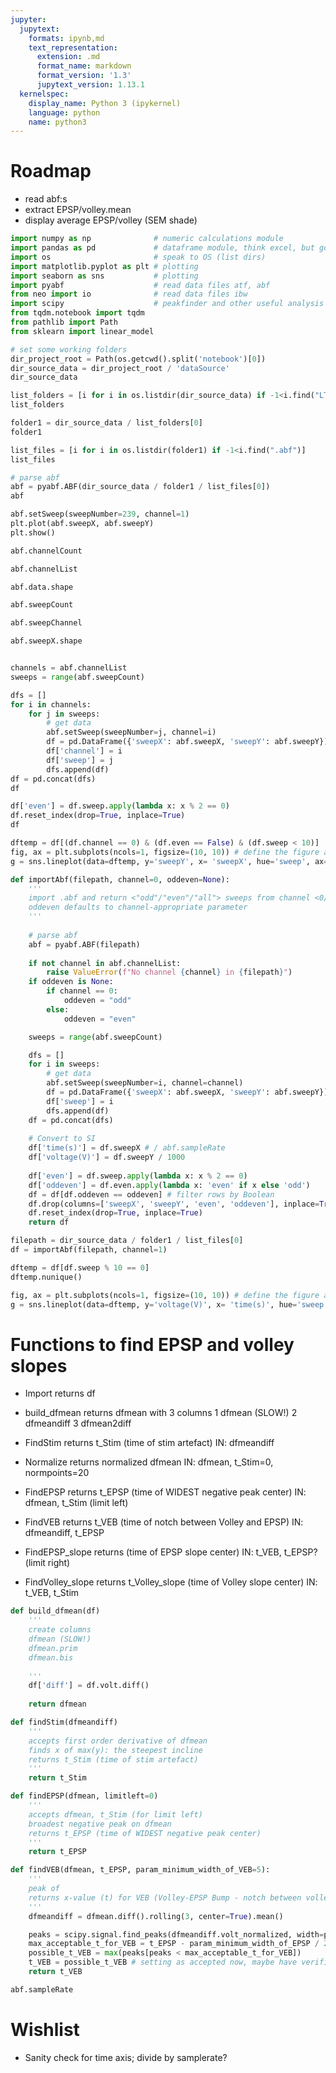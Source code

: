 ```yaml
---
jupyter:
  jupytext:
    formats: ipynb,md
    text_representation:
      extension: .md
      format_name: markdown
      format_version: '1.3'
      jupytext_version: 1.13.1
  kernelspec:
    display_name: Python 3 (ipykernel)
    language: python
    name: python3
---
```


# Roadmap
* read abf:s
* extract EPSP/volley.mean
* display average EPSP/volley (SEM shade)





```python
import numpy as np              # numeric calculations module
import pandas as pd             # dataframe module, think excel, but good
import os                       # speak to OS (list dirs)
import matplotlib.pyplot as plt # plotting
import seaborn as sns           # plotting
import pyabf                    # read data files atf, abf
from neo import io              # read data files ibw
import scipy                    # peakfinder and other useful analysis tools
from tqdm.notebook import tqdm
from pathlib import Path
from sklearn import linear_model
```

```python
# set some working folders
dir_project_root = Path(os.getcwd().split('notebook')[0])
dir_source_data = dir_project_root / 'dataSource'
dir_source_data
```

```python
list_folders = [i for i in os.listdir(dir_source_data) if -1<i.find("LTP_")]
list_folders
```

```python
folder1 = dir_source_data / list_folders[0]
folder1
```

```python
list_files = [i for i in os.listdir(folder1) if -1<i.find(".abf")]
list_files
```

```python
# parse abf
abf = pyabf.ABF(dir_source_data / folder1 / list_files[0])
abf
```

```python
abf.setSweep(sweepNumber=239, channel=1)
plt.plot(abf.sweepX, abf.sweepY)
plt.show()
```

```python
abf.channelCount
```

```python
abf.channelList
```

```python
abf.data.shape
```

```python
abf.sweepCount
```

```python
abf.sweepChannel
```

```python
abf.sweepX.shape
```

```python

```

```python
channels = abf.channelList
sweeps = range(abf.sweepCount)

dfs = []
for i in channels:
    for j in sweeps:
        # get data
        abf.setSweep(sweepNumber=j, channel=i)
        df = pd.DataFrame({'sweepX': abf.sweepX, 'sweepY': abf.sweepY})
        df['channel'] = i
        df['sweep'] = j
        dfs.append(df)
df = pd.concat(dfs)
df
```

```python
df['even'] = df.sweep.apply(lambda x: x % 2 == 0)
df.reset_index(drop=True, inplace=True)
df
```

```python
dftemp = df[(df.channel == 0) & (df.even == False) & (df.sweep < 10)]
fig, ax = plt.subplots(ncols=1, figsize=(10, 10)) # define the figure and axis we plot in
g = sns.lineplot(data=dftemp, y='sweepY', x= 'sweepX', hue='sweep', ax=ax) # create the plot in that axis
```

```python
def importAbf(filepath, channel=0, oddeven=None):
    '''
    import .abf and return <"odd"/"even"/"all"> sweeps from channel <0/1>
    oddeven defaults to channel-appropriate parameter
    '''
    
    # parse abf
    abf = pyabf.ABF(filepath)
    
    if not channel in abf.channelList:
        raise ValueError(f"No channel {channel} in {filepath}")
    if oddeven is None:
        if channel == 0:
            oddeven = "odd"
        else:
            oddeven = "even"

    sweeps = range(abf.sweepCount)

    dfs = []
    for i in sweeps:
        # get data
        abf.setSweep(sweepNumber=i, channel=channel)
        df = pd.DataFrame({'sweepX': abf.sweepX, 'sweepY': abf.sweepY})
        df['sweep'] = i
        dfs.append(df)
    df = pd.concat(dfs)
    
    # Convert to SI
    df['time(s)'] = df.sweepX # / abf.sampleRate
    df['voltage(V)'] = df.sweepY / 1000
    
    df['even'] = df.sweep.apply(lambda x: x % 2 == 0)
    df['oddeven'] = df.even.apply(lambda x: 'even' if x else 'odd')
    df = df[df.oddeven == oddeven] # filter rows by Boolean
    df.drop(columns=['sweepX', 'sweepY', 'even', 'oddeven'], inplace=True)
    df.reset_index(drop=True, inplace=True)    
    return df
```

```python
filepath = dir_source_data / folder1 / list_files[0]
df = importAbf(filepath, channel=1)
```

```python
dftemp = df[df.sweep % 10 == 0]
dftemp.nunique()
```

```python
fig, ax = plt.subplots(ncols=1, figsize=(10, 10)) # define the figure and axis we plot in
g = sns.lineplot(data=dftemp, y='voltage(V)', x= 'time(s)', hue='sweep', ax=ax) # create the plot in that axis
```

# Functions to find EPSP and volley slopes
* Import returns df

* build_dfmean returns dfmean with 3 columns
    1 dfmean (SLOW!)
    2 dfmeandiff
    3 dfmean2diff

* FindStim returns t_Stim (time of stim artefact)
    IN: dfmeandiff
* Normalize returns normalized dfmean
    IN: dfmean, t_Stim=0, normpoints=20
* FindEPSP returns t_EPSP (time of WIDEST negative peak center)
    IN: dfmean, t_Stim (limit left)
* FindVEB returns t_VEB (time of notch between Volley and EPSP)
    IN: dfmeandiff, t_EPSP
* FindEPSP_slope returns (time of EPSP slope center)
    IN: t_VEB, t_EPSP? (limit right)
* FindVolley_slope returns t_Volley_slope (time of Volley slope center)
    IN: t_VEB, t_Stim

```python
def build_dfmean(df)
    '''
    create columns
    dfmean (SLOW!)
    dfmean.prim
    dfmean.bis    
    
    '''
    df['diff'] = df.volt.diff()
        
    return dfmean
```

```python
def findStim(dfmeandiff)
    '''
    accepts first order derivative of dfmean
    finds x of max(y): the steepest incline
    returns t_Stim (time of stim artefact)
    '''
    return t_Stim
```

```python
def findEPSP(dfmean, limitleft=0)
    '''
    accepts dfmean, t_Stim (for limit left)
    broadest negative peak on dfmean
    returns t_EPSP (time of WIDEST negative peak center)
    '''
    return t_EPSP
```

```python
def findVEB(dfmean, t_EPSP, param_minimum_width_of_VEB=5):
    '''
    peak of 
    returns x-value (t) for VEB (Volley-EPSP Bump - notch between volley and EPSP)
    '''
    dfmeandiff = dfmean.diff().rolling(3, center=True).mean()

    peaks = scipy.signal.find_peaks(dfmeandiff.volt_normalized, width=param_minimum_width_of_VEB)[0]
    max_acceptable_t_for_VEB = t_EPSP - param_minimum_width_of_EPSP / 2
    possible_t_VEB = max(peaks[peaks < max_acceptable_t_for_VEB])
    t_VEB = possible_t_VEB # setting as accepted now, maybe have verification function later
    return t_VEB
```

```python
abf.sampleRate
```

# Wishlist
* Sanity check for time axis; divide by samplerate?

